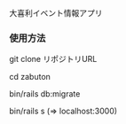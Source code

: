 大喜利イベント情報アプリ

### 使用方法

git clone リポジトリURL

cd zabuton

bin/rails db:migrate

bin/rails s (=> localhost:3000)
